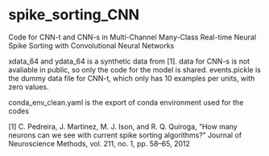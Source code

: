 # spike_sorting_CNN
Code for CNN-t and CNN-s in Multi-Channel Many-Class Real-time Neural Spike Sorting with Convolutional Neural Networks

xdata_64 and ydata_64 is a synthetic data from [1].
data for CNN-s is not avaliable in public, so only the code for the model is shared. events.pickle is the dummy data file for CNN-t, which only has 10 examples per units, with zero values. 

conda_env_clean.yaml is the export of conda environment used for the codes

[1] C. Pedreira, J. Martinez, M. J. Ison, and R. Q. Quiroga, “How many neurons can we see with current spike sorting algorithms?” Journal of Neuroscience Methods, vol. 211, no. 1, pp. 58–65, 2012
